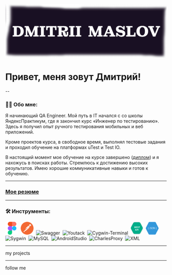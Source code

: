 ![Header](https://github.com/QAMaslov/QAMaslov/blob/main/assets/header_1.jpg)

# Привет, меня зовут Дмитрий!

--

### :man_technologist: Обо мне:

Я начинающий QA Engineer. Мой путь в IT начался с со школы ЯндексПрактикум, где я закончил курс «Инженер по тестированию». Здесь я получил опыт ручного  тестирования мобильных и веб приложений. 

Кроме проектов курса, в свободное время, выполнял тестовые задания и проходил обучение на платформах uTest  и Test IO.

В настоящий момент мое обучение на курсе завершено ([диплом](https://github.com/QAMaslov/QAMaslov/blob/main/assets/Dmitrii%20Maslov_20232QA01427.pdf)) 
и я нахожусь в поисках работы. Стремлюсь к достижению высоких результатов. Имею хорошие коммуникативные навыки и готов к обучению.

---

### [Мое резюме](https://github.com/QAMaslov/QAMaslov/blob/main/assets/DmitriiMaslov_QA_CV.pdf)

---


### 🛠 Инструменты:

<div>
<img src="https://github.com/devicons/devicon/blob/master/icons/figma/figma-original.svg" title="Figma" alt="Figma" width="40" height="40"/>&nbsp;
<img src="https://github.com/QAMaslov/QAMaslov/blob/main/assets/icons8-postman-is-the-only-complete-api-development-environment-48.png" title="Postman" alt="Postman" width="40" height="40"/>&nbsp;
<img src="https://github.com/QAMaslov/QAMaslov/blob/main/assets/swagger-logo-300x300.ico" title="Swagger" alt="Swagger" width="40" height="40"/>&nbsp;
<img src="https://github.com/QAMaslov/QAMaslov/blob/main/assets/youtrack-icon.ico" title="Youtrack" alt="Youtack" width="45" height="45"/>&nbsp; <img src="https://github.com/QAMaslov/QAMaslov/blob/main/assets/Cygwin-logo.ico" title="Cygwin-Terminal" alt="Cygwin-Terminal" width="45" height="45"/>&nbsp;
<img src="https://github.com/QAMaslov/QAMaslov/blob/main/assets/61b9a1fbfba9473e0fb5e50a_REST%20API%402x.png" title="Rest" alt="rest" width="40" height="40"/>&nbsp;
<img src="https://github.com/QAMaslov/QAMaslov/blob/main/assets/68747470733a2f2f7777772e6a6f686e63616c64657261696f2e636f6d2f696d672f736b696c6c732f6a736f6e2e706e67.png" title="json" alt="json" width="40" height="40"/>&nbsp;
<img src="https://github.com/QAMaslov/QAMaslov/blob/main/assets/Cygwin-logo.ico" title="Cygwin" alt="Sygwin" width="40" height="40"/>&nbsp;
<img src="https://github.com/QAMaslov/QAMaslov/blob/main/assets/MYSQL%20(1).ico" title="MySQL" alt="MySQL" width="40" height="40"/>&nbsp;
<img src="https://github.com/QAMaslov/QAMaslov/blob/main/assets/android-studio.ico" title="AndroidStudio" alt="AndroidStudio" width="40" height="40"/>&nbsp;
<img src="https://github.com/QAMaslov/QAMaslov/blob/main/assets/charles-for-ios.ico" title="CharlesProxy" alt="CharlesProxy" width="40" height="40"/>&nbsp;
<img src="https://github.com/QAMaslov/QAMaslov/blob/main/assets/xml.ico" title="XML" alt="XML" width="40" height="40"/>&nbsp;
</div>

---

my projects

---

follow me
